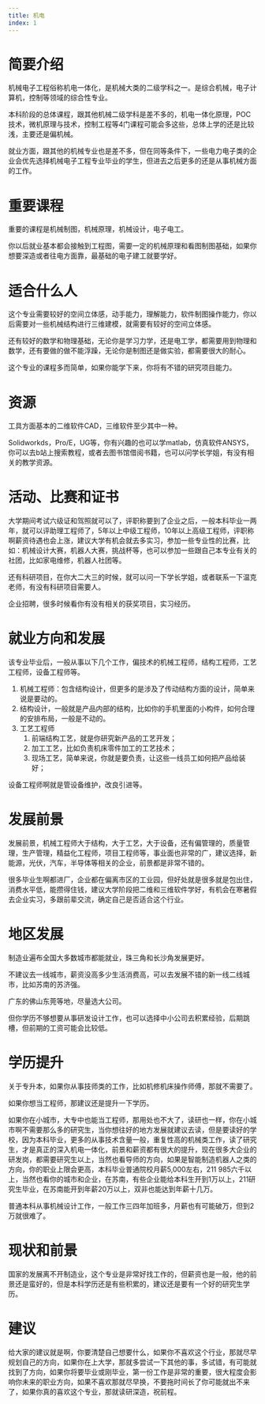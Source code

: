 ```yaml
---
title: 机电
index: 1
---
```


# 简要介绍

机械电子工程俗称机电一体化，是机械大类的二级学科之一。是综合机械，电子计算机，控制等领域的综合性专业。

本科阶段的总体课程，跟其他机械二级学科是差不多的，机电一体化原理，POC技术，微机原理与技术，控制工程等4门课程可能会多这些，总体上学的还是比较浅，主要还是偏机械。

就业方面，跟其他的机械专业也是差不多，但在同等条件下，一些电力电子类的企业会优先选择机械电子工程专业毕业的学生，但进去之后更多的还是从事机械方面的工作。

# 重要课程

重要的课程是机械制图，机械原理，机械设计，电子电工。

你以后就业基本都会接触到工程图，需要一定的机械原理和看图制图基础，如果你想要深造或者往电方面靠，最基础的电子建工就要学好。

# 适合什么人

这个专业需要较好的空间立体感，动手能力，理解能力，软件制图操作能力，你以后需要对一些机械结构进行三维建模，就需要有较好的空间立体感。

还有较好的数学和物理基础，无论你是学习力学，还是电工学，都需要用到物理和数学，还有要做的做不能浮躁，无论你是制图还是做实验，都需要很大的耐心。

这个专业的课程多而简单，如果你能学下来，你将有不错的研究项目能力。

# 资源

工具方面基本的二维软件CAD，三维软件至少其中一种。

Solidworkds，Pro/E，UG等，你有兴趣的也可以学matlab，仿真软件ANSYS，你可以去b站上搜索教程，或者去图书馆借阅书籍，也可以问学长学姐，有没有相关的教学资源。

# 活动、比赛和证书

大学期间考试六级证和驾照就可以了，评职称要到了企业之后，一般本科毕业一两年，就可以评助理工程师了，5年以上中级工程师，10年以上高级工程师，评职称啊薪资待遇也会上涨，建议大学有机会就去多实习，参加一些专业性的比赛，比如：机械设计大赛，机器人大赛，挑战杯等，也可以参加一些跟自己本专业有关的社团，比如家电维修，机器人社团等。

还有科研项目，在你大二大三的时候，就可以问一下学长学姐，或者联系一下温克老师，有没有科研项目需要人。

企业招聘，很多时候看你有没有相关的获奖项目，实习经历。

# 就业方向和发展

该专业毕业后，一般从事以下几个工作，偏技术的机械工程师，结构工程师，工艺工程师，设备工程师等。

1. 机械工程师：包含结构设计，但更多的是涉及了传动结构方面的设计，简单来说是要动的。
2. 结构设计，一般就是产品内部的结构，比如你的手机里面的小构件，如何合理的安排布局，一般是不动的。
3. 工艺工程师
   1. 前端结构工艺，就是你研究新产品的工艺开发；
   2. 加工工艺，比如负责机床零件加工的工艺技术；
   3. 现场工艺，简单来说，你就是要负责，让这些一线员工如何把产品给装好；

设备工程师啊就是管设备维护，改良引进等。

# 发展前景

发展前景，机械工程师大于结构，大于工艺，大于设备，还有偏管理的，质量管理，生产管理，精益化工程师，项目工程师等，事业面也非常的广，建议选择，新能源，光伏，汽车，半导体等相关的企业，前景都是非常不错的。

很多毕业生啊都进厂，企业都在偏离市区的工业园，但好处就是很多就是包出住，消费水平低，能攒得住钱，建议大学阶段把二维和三维软件学好，有机会在寒暑假去企业实习，多跟前辈交流，确定自己是否适合这个行业。

# 地区发展

制造业遍布全国大多数城市都能就业，珠三角和长沙角发展更好。

不建议去一线城市，薪资没高多少生活消费高，可以去发展不错的新一线二线城市，比如苏南的苏济强。

广东的佛山东莞等地，尽量选大公司。

但你学历不够想要从事研发设计工作，也可以选择中小公司去积累经验，后期跳槽，但前期的工资可能会比较低。

# 学历提升

关于专升本，如果你从事技师类的工作，比如机修机床操作师傅，那就不需要了。

如果你想当工程师，那建议还是提升一下学历。

如果你在小城市，大专中也能当工程师，那用处也不大了，读研也一样，你在小城市啊不需要那么多的研究生，当你想往好的地方发展就建议去读，但是要读好的学校，因为本科毕业，更多的从事技术含量一般，重复性高的机械类工作，读了研究生，才是真正的深入机电一体化，前景和薪资都有很大的提升，现在很多大企业的研发岗，都需要研究生以上，当然也看导师的方向，如果是智能制造机器人之类的方向，你的职业上限会更高，本科毕业普通院校月薪5,000左右，211 985六千以上，当然也看你的城市和企业，在苏南，有些企业能给本科生开到1万以上，211研究生毕业，在苏南能开到年薪20万以上，双非也能达到年薪十几万。

普通本科从事机械设计工作，一般工作三四年加班多，月薪也有可能破万，但到2万就很难了。

# 现状和前景

国家的发展离不开制造业，这个专业是非常好找工作的，但薪资也是一般，他的前景还是蛮好的，但是本科学历还是有些积累的，建议还是要有一个好的研究生学历。

# 建议

给大家的建议就是啊，你要清楚自己想要什么，如果你不喜欢这个行业，那就尽早规划自己的方向，如果你在上大学，那就多尝试一下其他的事，多试错，有可能就找到了方向，如果你将要毕业或刚毕业，第一份工作是非常的重要，很大程度会影响你未来的职业方向，如果不喜欢那就尽早换，不要拖时间长了你可能就出不来了，如果你真的喜欢这个专业，那就读研深造，祝前程。